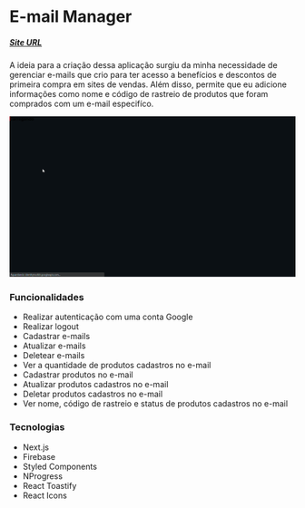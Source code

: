 # E-mail Manager

##### [Site URL](https://email-manager.vercel.app/)

A ideia para a criação dessa aplicação surgiu da minha necessidade de gerenciar e-mails que crio para ter acesso a benefícios e descontos de primeira compra em sites de vendas. Além disso, permite que eu adicione informações como nome e código de rastreio de produtos que foram comprados com um e-mail especifíco.

![](./public/design/result.gif)

### Funcionalidades

- Realizar autenticação com uma conta Google
- Realizar logout
- Cadastrar e-mails
- Atualizar e-mails
- Deletear e-mails
- Ver a quantidade de produtos cadastros no e-mail
- Cadastrar produtos no e-mail
- Atualizar produtos cadastros no e-mail
- Deletar produtos cadastros no e-mail
- Ver nome, código de rastreio e status de produtos cadastros no e-mail

### Tecnologias
- Next.js
- Firebase
- Styled Components
- NProgress
- React Toastify
- React Icons
